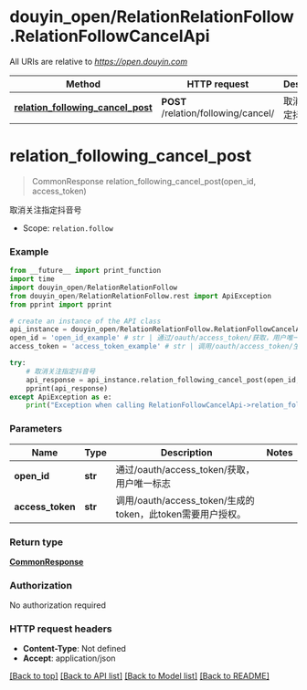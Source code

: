 # douyin_open/RelationRelationFollow.RelationFollowCancelApi

All URIs are relative to *https://open.douyin.com*

Method | HTTP request | Description
------------- | ------------- | -------------
[**relation_following_cancel_post**](RelationFollowCancelApi.md#relation_following_cancel_post) | **POST** /relation/following/cancel/ | 取消关注指定抖音号

# **relation_following_cancel_post**
> CommonResponse relation_following_cancel_post(open_id, access_token)

取消关注指定抖音号

* Scope: `relation.follow` 

### Example
```python
from __future__ import print_function
import time
import douyin_open/RelationRelationFollow
from douyin_open/RelationRelationFollow.rest import ApiException
from pprint import pprint

# create an instance of the API class
api_instance = douyin_open/RelationRelationFollow.RelationFollowCancelApi()
open_id = 'open_id_example' # str | 通过/oauth/access_token/获取，用户唯一标志
access_token = 'access_token_example' # str | 调用/oauth/access_token/生成的token，此token需要用户授权。

try:
    # 取消关注指定抖音号
    api_response = api_instance.relation_following_cancel_post(open_id, access_token)
    pprint(api_response)
except ApiException as e:
    print("Exception when calling RelationFollowCancelApi->relation_following_cancel_post: %s\n" % e)
```

### Parameters

Name | Type | Description  | Notes
------------- | ------------- | ------------- | -------------
 **open_id** | **str**| 通过/oauth/access_token/获取，用户唯一标志 | 
 **access_token** | **str**| 调用/oauth/access_token/生成的token，此token需要用户授权。 | 

### Return type

[**CommonResponse**](CommonResponse.md)

### Authorization

No authorization required

### HTTP request headers

 - **Content-Type**: Not defined
 - **Accept**: application/json

[[Back to top]](#) [[Back to API list]](../README.md#documentation-for-api-endpoints) [[Back to Model list]](../README.md#documentation-for-models) [[Back to README]](../README.md)

